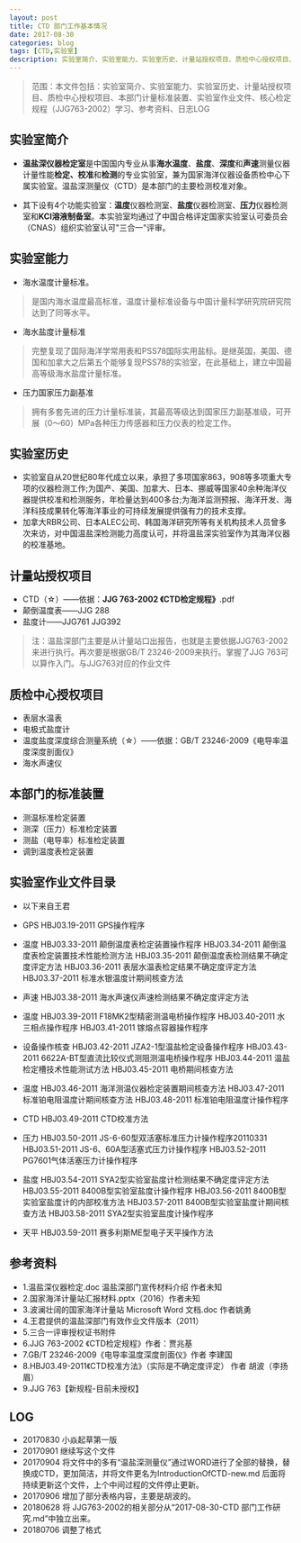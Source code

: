 ```yaml
---
layout: post
title: CTD 部门工作基本情况
date: 2017-08-30
categories: blog
tags: [CTD,实验室]
description: 实验室简介、实验室能力、实验室历史、计量站授权项目、质检中心授权项目、本部门计量标准装置、实验室作业文件、核心检定规程（JJG763-2002）学习、参考资料。
---
```


> 范围：本文件包括：实验室简介、实验室能力、实验室历史、计量站授权项目、质检中心授权项目、本部门计量标准装置、实验室作业文件、核心检定规程（JJG763-2002）学习、参考资料、日志LOG

## 实验室简介

- **温盐深仪器检定室**是中国国内专业从事**海水温度**、**盐度**、**深度**和**声速**测量仪器计量性能**检定、校准**和**检测**的专业实验室，兼为国家海洋仪器设备质检中心下属实验室。温盐深测量仪（CTD）是本部门的主要检测校准对象。

- 其下设有4个功能实验室：**温度**仪器检测室、**盐度**仪器检测室、**压力**仪器检测室和**KCl溶液制备室**。本实验室均通过了中国合格评定国家实验室认可委员会（CNAS）组织实验室认可"三合一"评审。

## 实验室能力

- 海水温度计量标准。
> 是国内海水温度最高标准，温度计量标准设备与中国计量科学研究院研究院达到了同等水平。

- 海水盐度计量标准
> 完整复现了国际海洋学常用表和PSS78国际实用盐标。是继英国，美国、德国和加拿大之后第五个能够复现PSS78的实验室，在此基础上，建立中国最高等级海水盐度计量标准。

- 压力国家压力副基准
> 拥有多套先进的压力计量标准装，其最高等级达到国家压力副基准级，可开展（0～60）MPa各种压力传感器和压力仪表的检定工作。

## 实验室历史

- 实验室自从20世纪80年代成立以来，承担了多项国家863，908等多项重大专项的仪器检测工作;为国产、美国、加拿大、日本、挪威等国家40余种海洋仪器提供校准和检测服务，年检量达到400多台;为海洋监测预报、海洋开发、海洋科技成果转化等海洋事业的可持续发展提供强有力的技术支撑。
- 加拿大RBR公司、日本ALEC公司、韩国海洋研究所等有关机构技术人员曾多次来访，对中国温盐深检测能力高度认可，并将温盐深实验室作为其海洋仪器的校准基地。

## 计量站授权项目

- CTD（☆）——依据：**JJG 763-2002 《CTD检定规程》**.pdf
- 颠倒温度表——JJG 288
- 盐度计——JJG761 JJG392

> 注：温盐深部门主要是从计量站口出报告，也就是主要依据JJG763-2002来进行执行。再次要是根据GB/T 23246-2009来执行。掌握了JJG 763可以算作入门。与JJG763对应的作业文件

## 质检中心授权项目

- 表层水温表
- 电极式盐度计
- 温度盐度深度综合测量系统（☆）——依据：GB/T 23246-2009《电导率温度深度剖面仪》
- 海水声速仪

## 本部门的标准装置

- 测温标准检定装置
- 测深（压力）标准检定装置
- 测盐（电导率）标准检定装置
- 调到温度表检定装置

## 实验室作业文件目录

- 以下来自王君
>

- GPS
HBJ03.19-2011 GPS操作程序

- 温度
HBJ03.33-2011 颠倒温度表检定装置操作程序
HBJ03.34-2011 颠倒温度表检定装置技术性能检测方法
HBJ03.35-2011 颠倒温度表检测结果不确定度评定方法
HBJ03.36-2011 表层水温表检定结果不确定度评定方法
HBJ03.37-2011 标准水银温度计期间核查方法

- 声速
HBJ03.38-2011 海水声速仪声速检测结果不确定度评定方法

- 温度
HBJ03.39-2011 F18MK2型精密测温电桥操作程序
HBJ03.40-2011 水三相点操作程序
HBJ03.41-2011 镓熔点容器操作程序

- 设备操作核查
HBJ03.42-2011 JZA2-1型温盐检定设备操作程序
HBJ03.43-2011 6622A-BT型直流比较仪式测阻测温电桥操作程序
HBJ03.44-2011 温盐检定槽技术性能测试方法
HBJ03.45-2011 电桥期间核查方法

- 温度
HBJ03.46-2011 海洋测温仪器检定装置期间核查方法
HBJ03.47-2011 标准铂电阻温度计期间核查方法
HBJ03.48-2011 标准铂电阻温度计操作程序

- CTD
HBJ03.49-2011 CTD校准方法

- 压力
HBJ03.50-2011 JS-6-60型双活塞标准压力计操作程序20110331
HBJ03.51-2011 JS-6、60A型活塞式压力计操作程序
HBJ03.52-2011 PG7601气体活塞压力计操作程序

- 盐度
HBJ03.54-2011 SYA2型实验室盐度计检测结果不确定度评定方法
HBJ03.55-2011 8400B型实验室盐度计操作程序
HBJ03.56-2011 8400B型实验室盐度计的内部校准方法
HBJ03.57-2011 8400B型实验室盐度计期间核查方法
HBJ03.58-2011 SYA2型实验室盐度计操作程序

- 天平
HBJ03.59-2011 赛多利斯ME型电子天平操作方法

## 参考资料

- 1.温盐深仪器检定.doc 温盐深部门宣传材料介绍 作者未知
- 2.国家海洋计量站汇报材料.pptx（2016）作者未知
- 3.波澜壮阔的国家海洋计量站 Microsoft Word 文档.doc 作者姚勇
- 4.王君提供的温盐深部门有效作业文件版本（2011）
- 5.三合一评审授权证书附件
- 6.JJG 763-2002 《CTD检定规程》作者：贾兆基
- 7.GB/T 23246-2009《电导率温度深度剖面仪》作者 李建国
- 8.HBJ03.49-2011《CTD校准方法》（实际是不确定度评定） 作者 胡波（李扬眉）
- 9.JJG 763【新规程-目前未授权】

## LOG
- 20170830 小焱起草第一版
- 20170901 继续写这个文件
- 20170904 将文件中的多有“温盐深测量仪”通过WORD进行了全部的替换，替换成CTD，更加简洁，并将文件更名为IntroductionOfCTD-new.md 后面将持续更新这个文件，上个中间过程的文件停止更新。
- 20170906 增加了部分表格内容，主要是胡波的。
- 20180628 将 JJG763-2002的相关部分从“2017-08-30-CTD 部门工作研究.md”中独立出来。
- 20180706 调整了格式
